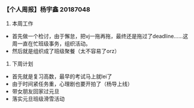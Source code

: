 ### 【个人周报】杨宇鑫 20187048
1. 本周工作
* 首先做一个检讨，由于懈怠，把vj一拖再拖，最终还是拖过了deadline……这周一直在忙班级事务，组织活动。
* 然后就是组织成了班级聚餐（太不容易了orz）
1. 下周计划
* 首先就是复习高数，最早的考试马上就lei了
* 由于时间紧任务重，心理剧也要开拍了（杨导上线）
* 带女朋友回家过元旦
* 落实元旦班级滑雪活动
